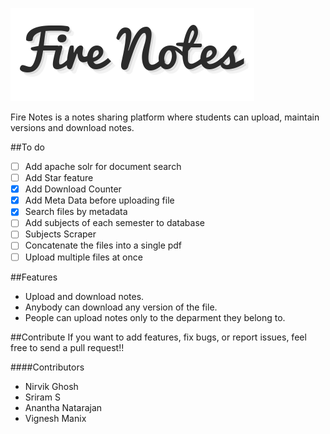 ![alt text](./app/static/images/logo.png "Fire Notes")

Fire Notes is a notes sharing platform where students can upload, maintain versions and download notes.

##To do 
- [ ] Add apache solr for document search 
- [ ] Add Star feature 
- [x] Add Download Counter 
- [x] Add Meta Data before uploading file
- [x] Search files by metadata 
- [ ] Add subjects of each semester to database 
- [ ] Subjects Scraper 
- [ ] Concatenate the files into a single pdf 
- [ ] Upload multiple files at once 

##Features
* Upload and download notes.
* Anybody can download any version of the file.
* People can upload notes only to the deparment they belong to.

##Contribute
If you want to add features, fix bugs, or report issues, feel free to send a pull request!!

####Contributors
* Nirvik Ghosh
* Sriram S
* Anantha Natarajan
* Vignesh Manix
